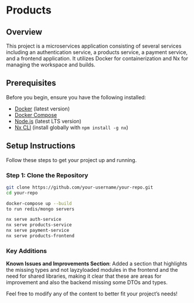 # Products

## Overview

This project is a microservices application consisting of several services including an authentication service, a products service, a payment service, and a frontend application. It utilizes Docker for containerization and Nx for managing the workspace and builds.

## Prerequisites

Before you begin, ensure you have the following installed:

- [Docker](https://www.docker.com/get-started) (latest version)
- [Docker Compose](https://docs.docker.com/compose/install/)
- [Node.js](https://nodejs.org/) (latest LTS version)
- [Nx CLI](https://nx.dev/getting-started/installation) (install globally with `npm install -g nx`)

## Setup Instructions

Follow these steps to get your project up and running.

### Step 1: Clone the Repository

```bash
git clone https://github.com/your-username/your-repo.git
cd your-repo

docker-compose up --build 
to run redis/mongo servers

nx serve auth-service
nx serve products-service
nx serve payment-service
nx serve products-frontend

```


### Key Additions

**Known Issues and Improvements Section**: Added a section that highlights the missing types and not layzyloaded modules in the frontend and the need for shared libraries, making it clear that these are areas for improvement and also the backend missing some DTOs and types.

Feel free to modify any of the content to better fit your project’s needs!

